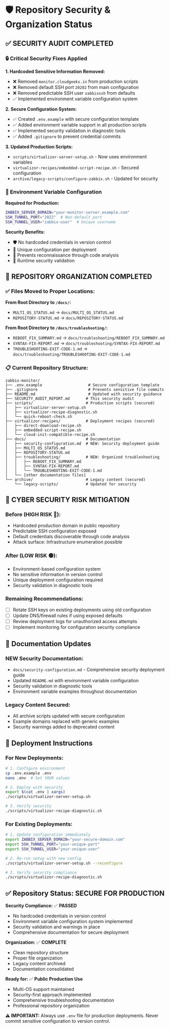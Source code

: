 # 🛡️ Repository Security & Organization Status

## ✅ **SECURITY AUDIT COMPLETED**

### **🔒 Critical Security Fixes Applied**

**1. Hardcoded Sensitive Information Removed:**
- ❌ Removed `monitor.cloudgeeks.in` from production scripts
- ❌ Removed default SSH port `20202` from main configuration
- ❌ Removed predictable SSH user `zabbixssh` from defaults
- ✅ Implemented environment variable configuration system

**2. Secure Configuration System:**
- ✅ Created `.env.example` with secure configuration template
- ✅ Added environment variable support in all production scripts
- ✅ Implemented security validation in diagnostic tools
- ✅ Added `.gitignore` to prevent credential commits

**3. Updated Production Scripts:**
- `scripts/virtualizor-server-setup.sh` - Now uses environment variables
- `virtualizor-recipes/embedded-script-recipe.sh` - Secured configuration
- `archive/legacy-scripts/configure-zabbix.sh` - Updated for security

### **🔧 Environment Variable Configuration**

**Required for Production:**
```bash
ZABBIX_SERVER_DOMAIN="your-monitor-server.example.com"
SSH_TUNNEL_PORT="2022"  # Non-default port
SSH_TUNNEL_USER="zabbix-user"  # Unique username
```

**Security Benefits:**
- 🛡️ No hardcoded credentials in version control
- 🔐 Unique configuration per deployment
- 🎯 Prevents reconnaissance through code analysis
- 🚨 Runtime security validation

## 📁 **REPOSITORY ORGANIZATION COMPLETED**

### **✅ Files Moved to Proper Locations:**

**From Root Directory to `/docs/`:**
- `MULTI_OS_STATUS.md` → `docs/MULTI_OS_STATUS.md`
- `REPOSITORY-STATUS.md` → `docs/REPOSITORY-STATUS.md`

**From Root Directory to `/docs/troubleshooting/`:**
- `REBOOT_FIX_SUMMARY.md` → `docs/troubleshooting/REBOOT_FIX_SUMMARY.md`
- `SYNTAX-FIX-REPORT.md` → `docs/troubleshooting/SYNTAX-FIX-REPORT.md`  
- `TROUBLESHOOTING-EXIT-CODE-1.md` → `docs/troubleshooting/TROUBLESHOOTING-EXIT-CODE-1.md`

### **📋 Current Repository Structure:**

```
zabbix-monitor/
├── .env.example                    # Secure configuration template
├── .gitignore                      # Prevents sensitive file commits
├── README.md                       # Updated with security guidance
├── SECURITY_AUDIT_REPORT.md       # This security audit
├── scripts/                       # Production scripts (secured)
│   ├── virtualizor-server-setup.sh
│   ├── virtualizor-recipe-diagnostic.sh
│   └── quick-reboot-check.sh
├── virtualizor-recipes/           # Deployment recipes (secured)
│   ├── direct-download-recipe.sh
│   ├── embedded-script-recipe.sh
│   └── cloud-init-compatible-recipe.sh
├── docs/                          # Documentation
│   ├── security-configuration.md  # NEW: Security deployment guide
│   ├── MULTI_OS_STATUS.md
│   ├── REPOSITORY-STATUS.md
│   ├── troubleshooting/           # NEW: Organized troubleshooting
│   │   ├── REBOOT_FIX_SUMMARY.md
│   │   ├── SYNTAX-FIX-REPORT.md
│   │   └── TROUBLESHOOTING-EXIT-CODE-1.md
│   └── [other documentation files]
└── archive/                       # Legacy content (secured)
    └── legacy-scripts/            # Updated for security
```

## 🚨 **CYBER SECURITY RISK MITIGATION**

### **Before (HIGH RISK 🔴):**
- Hardcoded production domain in public repository
- Predictable SSH configuration exposed
- Default credentials discoverable through code analysis
- Attack surface: Infrastructure enumeration possible

### **After (LOW RISK 🟢):**
- Environment-based configuration system
- No sensitive information in version control
- Unique deployment configuration required
- Security validation in diagnostic tools

### **Remaining Recommendations:**
- [ ] Rotate SSH keys on existing deployments using old configuration
- [ ] Update DNS/firewall rules if using exposed defaults
- [ ] Review deployment logs for unauthorized access attempts
- [ ] Implement monitoring for configuration security compliance

## 📖 **Documentation Updates**

### **NEW Security Documentation:**
- `docs/security-configuration.md` - Comprehensive security deployment guide
- Updated `README.md` with environment variable configuration
- Security validation in diagnostic tools
- Environment variable examples throughout documentation

### **Legacy Content Secured:**
- All archive scripts updated with secure configuration
- Example domains replaced with generic examples
- Security warnings added to deprecated content

## 🎯 **Deployment Instructions**

### **For New Deployments:**
```bash
# 1. Configure environment
cp .env.example .env
nano .env  # Set YOUR values

# 2. Deploy with security
export $(cat .env | xargs)
./scripts/virtualizor-server-setup.sh

# 3. Verify security
./scripts/virtualizor-recipe-diagnostic.sh
```

### **For Existing Deployments:**
```bash
# 1. Update configuration immediately
export ZABBIX_SERVER_DOMAIN="your-secure-domain.com"
export SSH_TUNNEL_PORT="your-unique-port"
export SSH_TUNNEL_USER="your-unique-user"

# 2. Re-run setup with new config
./scripts/virtualizor-server-setup.sh --reconfigure

# 3. Verify security compliance
./scripts/virtualizor-recipe-diagnostic.sh
```

## ✅ **Repository Status: SECURE FOR PRODUCTION**

**Security Compliance:** ✅ **PASSED**
- No hardcoded credentials in version control
- Environment variable configuration system implemented
- Security validation and warnings in place
- Comprehensive documentation for secure deployment

**Organization:** ✅ **COMPLETE**
- Clean repository structure
- Proper file organization
- Legacy content archived
- Documentation consolidated

**Ready for:** ✅ **Public Production Use**
- Multi-OS support maintained
- Security-first approach implemented
- Comprehensive troubleshooting documentation
- Professional repository organization

**⚠️ IMPORTANT:** Always use `.env` file for production deployments. Never commit sensitive configuration to version control.
